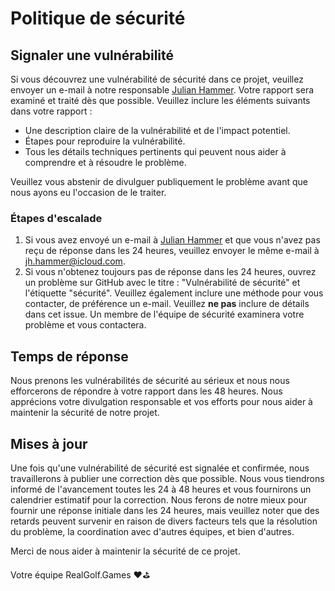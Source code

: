# Politique de sécurité

## Signaler une vulnérabilité

Si vous découvrez une vulnérabilité de sécurité dans ce projet, veuillez envoyer un e-mail à notre responsable [Julian Hammer](mailto:jh@moinjulian.com). Votre rapport sera examiné et traité dès que possible. Veuillez inclure les éléments suivants dans votre rapport :

- Une description claire de la vulnérabilité et de l'impact potentiel.
- Étapes pour reproduire la vulnérabilité.
- Tous les détails techniques pertinents qui peuvent nous aider à comprendre et à résoudre le problème.

Veuillez vous abstenir de divulguer publiquement le problème avant que nous ayons eu l'occasion de le traiter.

### Étapes d'escalade

1. Si vous avez envoyé un e-mail à [Julian Hammer](mailto:jh@moinjulian.com) et que vous n'avez pas reçu de réponse dans les 24 heures, veuillez envoyer le même e-mail à [jh.hammer@icloud.com](mailto:jh.hammer@icloud.com).
2. Si vous n'obtenez toujours pas de réponse dans les 24 heures, ouvrez un problème sur GitHub avec le titre : "Vulnérabilité de sécurité" et l'étiquette "sécurité". Veuillez également inclure une méthode pour vous contacter, de préférence un e-mail. Veuillez **ne pas** inclure de détails dans cet issue. Un membre de l'équipe de sécurité examinera votre problème et vous contactera.

## Temps de réponse

Nous prenons les vulnérabilités de sécurité au sérieux et nous nous efforcerons de répondre à votre rapport dans les 48 heures. Nous apprécions votre divulgation responsable et vos efforts pour nous aider à maintenir la sécurité de notre projet.

## Mises à jour

Une fois qu'une vulnérabilité de sécurité est signalée et confirmée, nous travaillerons à publier une correction dès que possible. Nous vous tiendrons informé de l'avancement toutes les 24 à 48 heures et vous fournirons un calendrier estimatif pour la correction. Nous ferons de notre mieux pour fournir une réponse initiale dans les 24 heures, mais veuillez noter que des retards peuvent survenir en raison de divers facteurs tels que la résolution du problème, la coordination avec d'autres équipes, et bien d'autres.

Merci de nous aider à maintenir la sécurité de ce projet.

Votre équipe RealGolf.Games ❤️⛳️
